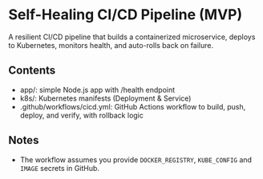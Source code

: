 # Self-Healing CI/CD Pipeline (MVP)

A resilient CI/CD pipeline that builds a containerized microservice, deploys to Kubernetes, monitors health, and auto-rolls back on failure.

## Contents
- app/: simple Node.js app with /health endpoint
- k8s/: Kubernetes manifests (Deployment & Service)
- .github/workflows/cicd.yml: GitHub Actions workflow to build, push, deploy, and verify, with rollback logic

## Notes
- The workflow assumes you provide `DOCKER_REGISTRY`, `KUBE_CONFIG` and `IMAGE` secrets in GitHub.
